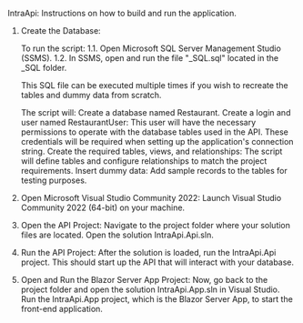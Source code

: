 IntraApi: Instructions on how to build and run the application.

1. Create the Database:

	To run the script:
	1.1. Open Microsoft SQL Server Management Studio (SSMS).
	1.2. In SSMS, open and run the file "_SQL.sql" located in the _SQL folder.
	
	This SQL file can be executed multiple times if you wish to recreate the tables and dummy data from scratch.
	
	The script will:
		Create a database named Restaurant.
		Create a login and user named RestaurantUser:
		This user will have the necessary permissions to operate with the database tables used in the API.
		These credentials will be required when setting up the application's connection string.
		Create the required tables, views, and relationships:
		The script will define tables and configure relationships to match the project requirements.
		Insert dummy data:
		Add sample records to the tables for testing purposes.

2. Open Microsoft Visual Studio Community 2022:
	Launch Visual Studio Community 2022 (64-bit) on your machine.

3. Open the API Project:
	Navigate to the project folder where your solution files are located.
	Open the solution IntraApi.Api.sln.

4. Run the API Project:
	After the solution is loaded, run the IntraApi.Api project. This should start up the API that will interact with your database.

5. Open and Run the Blazor Server App Project:
	Now, go back to the project folder and open the solution IntraApi.App.sln in Visual Studio.
	Run the IntraApi.App project, which is the Blazor Server App, to start the front-end application.
